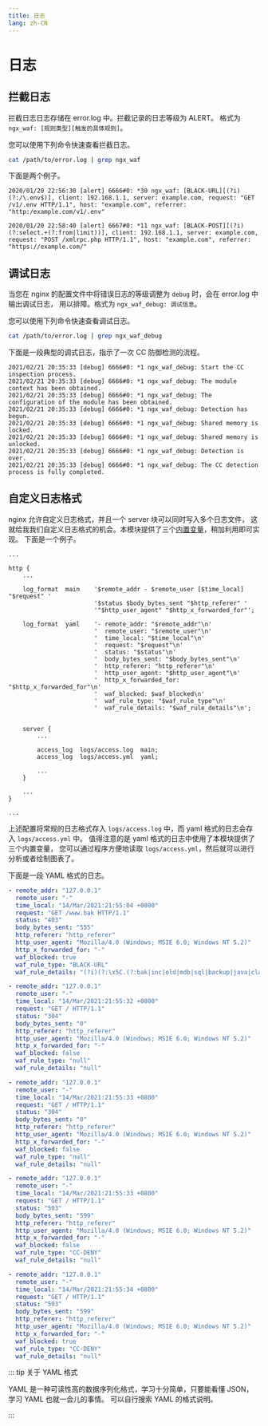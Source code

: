 ```yaml
---
title: 日志
lang: zh-CN
---
```


# 日志

## 拦截日志

拦截日志日志存储在 error.log 中。拦截记录的日志等级为 ALERT。
格式为 `ngx_waf: [规则类型][触发的具体规则]`。

您可以使用下列命令快速查看拦截日志。

```sh
cat /path/to/error.log | grep ngx_waf
```

下面是两个例子。

```
2020/01/20 22:56:30 [alert] 6666#0: *30 ngx_waf: [BLACK-URL][(?i)(?:/\.env$)], client: 192.168.1.1, server: example.com, request: "GET /v1/.env HTTP/1.1", host: "example.com", referrer: "http:/example.com/v1/.env"

2020/01/20 22:58:40 [alert] 6667#0: *11 ngx_waf: [BLACK-POST][(?i)(?:select.+(?:from|limit))], client: 192.168.1.1, server: example.com, request: "POST /xmlrpc.php HTTP/1.1", host: "example.com", referrer: "https://example.com/"
```

## 调试日志

当您在 nginx 的配置文件中将错误日志的等级调整为 `debug` 时，会在 error.log 中输出调试日志，
用以排障。格式为 `ngx_waf_debug: 调试信息`。

您可以使用下列命令快速查看调试日志。

```sh
cat /path/to/error.log | grep ngx_waf_debug
```

下面是一段典型的调式日志，指示了一次 CC 防御检测的流程。

```
2021/02/21 20:35:33 [debug] 6666#0: *1 ngx_waf_debug: Start the CC inspection process.
2021/02/21 20:35:33 [debug] 6666#0: *1 ngx_waf_debug: The module context has been obtained.
2021/02/21 20:35:33 [debug] 6666#0: *1 ngx_waf_debug: The configuration of the module has been obtained.
2021/02/21 20:35:33 [debug] 6666#0: *1 ngx_waf_debug: Detection has begun.
2021/02/21 20:35:33 [debug] 6666#0: *1 ngx_waf_debug: Shared memory is locked.
2021/02/21 20:35:33 [debug] 6666#0: *1 ngx_waf_debug: Shared memory is unlocked.
2021/02/21 20:35:33 [debug] 6666#0: *1 ngx_waf_debug: Detection is over.
2021/02/21 20:35:33 [debug] 6666#0: *1 ngx_waf_debug: The CC detection process is fully completed.
```

## 自定义日志格式

nginx 允许自定义日志格式，并且一个 server 块可以同时写入多个日志文件，
这就给我我们自定义日志格式的机会。本模块提供了三个[内置变量](/zh-cn/advance/variable.md)，稍加利用即可实现。
下面是一个例子。

```nginx
...

http {
    ...

    log_format  main    '$remote_addr - $remote_user [$time_local] "$request" '
                        '$status $body_bytes_sent "$http_referer" '
                        '"$http_user_agent" "$http_x_forwarded_for"';

    log_format  yaml    '- remote_addr: "$remote_addr"\n'
                        '  remote_user: "$remote_user"\n'
                        '  time_local: "$time_local"\n'
                        '  request: "$request"\n'
                        '  status: "$status"\n'
                        '  body_bytes_sent: "$body_bytes_sent"\n'
                        '  http_referer: "http_referer"\n'
                        '  http_user_agent: "$http_user_agent"\n'
                        '  http_x_forwarded_for: "$http_x_forwarded_for"\n'
                        '  waf_blocked: $waf_blocked\n'
                        '  waf_rule_type: "$waf_rule_type"\n'
                        '  waf_rule_details: "$waf_rule_details"\n';


    server {
        ...

        access_log  logs/access.log  main;
        access_log  logs/access.yml  yaml;

        ...
    }

    ...
}

...
```

上述配置将常规的日志格式存入 `logs/access.log` 中，而 yaml 格式的日志会存入 `logs/access.yml` 中。
值得注意的是 yaml 格式的日志中使用了本模块提供了三个内置变量，
您可以通过程序方便地读取 `logs/access.yml`，然后就可以进行分析或者绘制图表了。

下面是一段 YAML 格式的日志。

```yaml
- remote_addr: "127.0.0.1"
  remote_user: "-"
  time_local: "14/Mar/2021:21:55:04 +0800"
  request: "GET /www.bak HTTP/1.1"
  status: "403"
  body_bytes_sent: "555"
  http_referer: "http_referer"
  http_user_agent: "Mozilla/4.0 (Windows; MSIE 6.0; Windows NT 5.2)"
  http_x_forwarded_for: "-"
  waf_blocked: true
  waf_rule_type: "BLACK-URL"
  waf_rule_details: "(?i)(?:\x5C.(?:bak|inc|old|mdb|sql|backup|java|class))$"

- remote_addr: "127.0.0.1"
  remote_user: "-"
  time_local: "14/Mar/2021:21:55:32 +0800"
  request: "GET / HTTP/1.1"
  status: "304"
  body_bytes_sent: "0"
  http_referer: "http_referer"
  http_user_agent: "Mozilla/4.0 (Windows; MSIE 6.0; Windows NT 5.2)"
  http_x_forwarded_for: "-"
  waf_blocked: false
  waf_rule_type: "null"
  waf_rule_details: "null"

- remote_addr: "127.0.0.1"
  remote_user: "-"
  time_local: "14/Mar/2021:21:55:33 +0800"
  request: "GET / HTTP/1.1"
  status: "304"
  body_bytes_sent: "0"
  http_referer: "http_referer"
  http_user_agent: "Mozilla/4.0 (Windows; MSIE 6.0; Windows NT 5.2)"
  http_x_forwarded_for: "-"
  waf_blocked: false
  waf_rule_type: "null"
  waf_rule_details: "null"

- remote_addr: "127.0.0.1"
  remote_user: "-"
  time_local: "14/Mar/2021:21:55:33 +0800"
  request: "GET / HTTP/1.1"
  status: "503"
  body_bytes_sent: "599"
  http_referer: "http_referer"
  http_user_agent: "Mozilla/4.0 (Windows; MSIE 6.0; Windows NT 5.2)"
  http_x_forwarded_for: "-"
  waf_blocked: false
  waf_rule_type: "CC-DENY"
  waf_rule_details: "null"

- remote_addr: "127.0.0.1"
  remote_user: "-"
  time_local: "14/Mar/2021:21:55:34 +0800"
  request: "GET / HTTP/1.1"
  status: "503"
  body_bytes_sent: "599"
  http_referer: "http_referer"
  http_user_agent: "Mozilla/4.0 (Windows; MSIE 6.0; Windows NT 5.2)"
  http_x_forwarded_for: "-"
  waf_blocked: true
  waf_rule_type: "CC-DENY"
  waf_rule_details: "null"
```

::: tip 关于 YAML 格式

YAML 是一种可读性高的数据序列化格式，学习十分简单，只要能看懂 JSON，学习 YAML 也就一会儿的事情。
可以自行搜索 YAML 的格式说明。

:::

